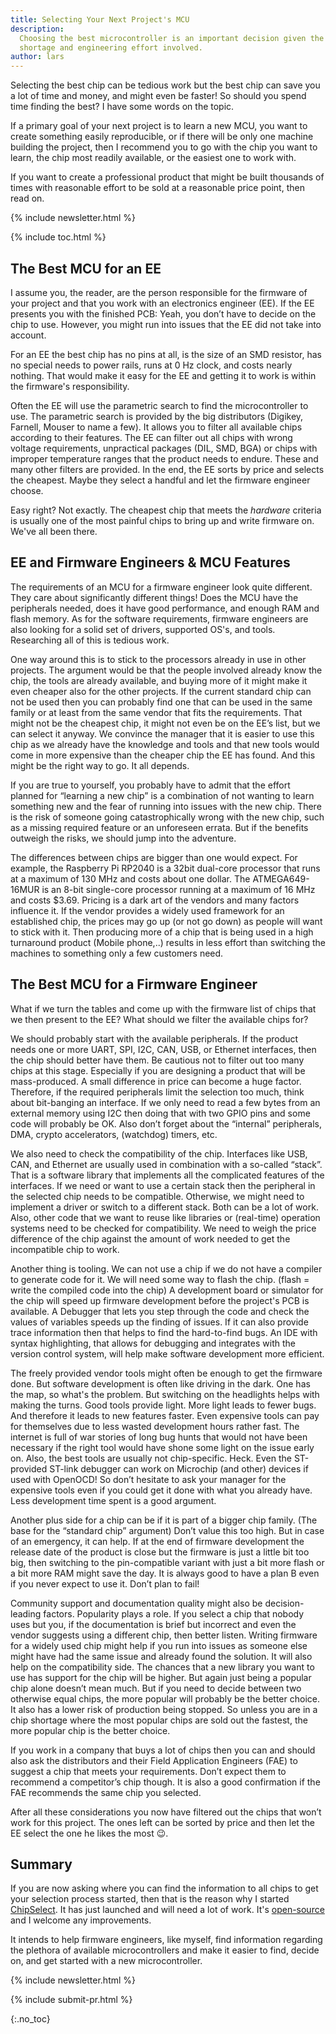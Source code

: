 ```yaml
---
title: Selecting Your Next Project's MCU
description:
  Choosing the best microcontroller is an important decision given the chip
  shortage and engineering effort involved.
author: lars
---
```


<!-- excerpt start -->

Selecting the best chip can be tedious work but the best chip can save you a lot
of time and money, and might even be faster! So should you spend time finding
the best? I have some words on the topic.

<!-- excerpt end -->

If a primary goal of your next project is to learn a new MCU, you want to create
something easily reproducible, or if there will be only one machine building the
project, then I recommend you to go with the chip you want to learn, the chip
most readily available, or the easiest one to work with.

If you want to create a professional product that might be built thousands of
times with reasonable effort to be sold at a reasonable price point, then read
on.

{% include newsletter.html %}

{% include toc.html %}

## The Best MCU for an EE

I assume you, the reader, are the person responsible for the firmware of your
project and that you work with an electronics engineer (EE). If the EE presents
you with the finished PCB: Yeah, you don’t have to decide on the chip to use.
However, you might run into issues that the EE did not take into account.

For an EE the best chip has no pins at all, is the size of an SMD resistor, has
no special needs to power rails, runs at 0 Hz clock, and costs nearly nothing.
That would make it easy for the EE and getting it to work is within the
firmware's responsibility.

Often the EE will use the parametric search to find the microcontroller to use.
The parametric search is provided by the big distributors (Digikey, Farnell,
Mouser to name a few). It allows you to filter all available chips according to
their features. The EE can filter out all chips with wrong voltage requirements,
unpractical packages (DIL, SMD, BGA) or chips with improper temperature ranges
that the product needs to endure. These and many other filters are provided. In
the end, the EE sorts by price and selects the cheapest. Maybe they select a
handful and let the firmware engineer choose.

Easy right? Not exactly. The cheapest chip that meets the _hardware_ criteria is
usually one of the most painful chips to bring up and write firmware on. We've
all been there.

## EE and Firmware Engineers & MCU Features

The requirements of an MCU for a firmware engineer look quite different. They
care about significantly different things! Does the MCU have the peripherals
needed, does it have good performance, and enough RAM and flash memory. As for
the software requirements, firmware engineers are also looking for a solid set
of drivers, supported OS's, and tools. Researching all of this is tedious work.

One way around this is to stick to the processors already in use in other
projects. The argument would be that the people involved already know the chip,
the tools are already available, and buying more of it might make it even
cheaper also for the other projects. If the current standard chip can not be
used then you can probably find one that can be used in the same family or at
least from the same vendor that fits the requirements. That might not be the
cheapest chip, it might not even be on the EE’s list, but we can select it
anyway. We convince the manager that it is easier to use this chip as we already
have the knowledge and tools and that new tools would come in more expensive
than the cheaper chip the EE has found. And this might be the right way to go.
It all depends.

If you are true to yourself, you probably have to admit that the effort planned
for “learning a new chip” is a combination of not wanting to learn something new
and the fear of running into issues with the new chip. There is the risk of
someone going catastrophically wrong with the new chip, such as a missing
required feature or an unforeseen errata. But if the benefits outweigh the
risks, we should jump into the adventure.

The differences between chips are bigger than one would expect. For example, the
Raspberry Pi RP2040 is a 32bit dual-core processor that runs at a maximum of 130
MHz and costs about one dollar. The ATMEGA649-16MUR is an 8-bit single-core
processor running at a maximum of 16 MHz and costs $3.69. Pricing is a dark art
of the vendors and many factors influence it. If the vendor provides a widely
used framework for an established chip, the prices may go up (or not go down) as
people will want to stick with it. Then producing more of a chip that is being
used in a high turnaround product (Mobile phone,..) results in less effort than
switching the machines to something only a few customers need.

## The Best MCU for a Firmware Engineer

What if we turn the tables and come up with the firmware list of chips that we
then present to the EE? What should we filter the available chips for?

We should probably start with the available peripherals. If the product needs
one or more UART, SPI, I2C, CAN, USB, or Ethernet interfaces, then the chip
should better have them. Be cautious not to filter out too many chips at this
stage. Especially if you are designing a product that will be mass-produced. A
small difference in price can become a huge factor. Therefore, if the required
peripherals limit the selection too much, think about bit-banging an interface.
If we only need to read a few bytes from an external memory using I2C then doing
that with two GPIO pins and some code will probably be OK. Also don’t forget
about the “internal” peripherals, DMA, crypto accelerators, (watchdog) timers,
etc.

We also need to check the compatibility of the chip. Interfaces like USB, CAN,
and Ethernet are usually used in combination with a so-called “stack”. That is a
software library that implements all the complicated features of the interfaces.
If we need or want to use a certain stack then the peripheral in the selected
chip needs to be compatible. Otherwise, we might need to implement a driver or
switch to a different stack. Both can be a lot of work. Also, other code that we
want to reuse like libraries or (real-time) operation systems need to be checked
for compatibility. We need to weigh the price difference of the chip against the
amount of work needed to get the incompatible chip to work.

Another thing is tooling. We can not use a chip if we do not have a compiler to
generate code for it. We will need some way to flash the chip. (flash = write
the compiled code into the chip) A development board or simulator for the chip
will speed up firmware development before the project's PCB is available. A
Debugger that lets you step through the code and check the values of variables
speeds up the finding of issues. If it can also provide trace information then
that helps to find the hard-to-find bugs. An IDE with syntax highlighting, that
allows for debugging and integrates with the version control system, will help
make software development more efficient.

The freely provided vendor tools might often be enough to get the firmware done.
But software development is often like driving in the dark. One has the map, so
what's the problem. But switching on the headlights helps with making the turns.
Good tools provide light. More light leads to fewer bugs. And therefore it leads
to new features faster. Even expensive tools can pay for themselves due to less
wasted development hours rather fast. The internet is full of war stories of
long bug hunts that would not have been necessary if the right tool would have
shone some light on the issue early on. Also, the best tools are usually not
chip-specific. Heck. Even the ST-provided ST-link debugger can work on Microchip
(and other) devices if used with OpenOCD! So don’t hesitate to ask your manager
for the expensive tools even if you could get it done with what you already
have. Less development time spent is a good argument.

Another plus side for a chip can be if it is part of a bigger chip family. (The
base for the “standard chip” argument) Don’t value this too high. But in case of
an emergency, it can help. If at the end of firmware development the release
date of the product is close but the firmware is just a little bit too big, then
switching to the pin-compatible variant with just a bit more flash or a bit more
RAM might save the day. It is always good to have a plan B even if you never
expect to use it. Don’t plan to fail!

Community support and documentation quality might also be decision-leading
factors. Popularity plays a role. If you select a chip that nobody uses but you,
if the documentation is brief but incorrect and even the vendor suggests using a
different chip, then better listen. Writing firmware for a widely used chip
might help if you run into issues as someone else might have had the same issue
and already found the solution. It will also help on the compatibility side. The
chances that a new library you want to use has support for the chip will be
higher. But again just being a popular chip alone doesn’t mean much. But if you
need to decide between two otherwise equal chips, the more popular will probably
be the better choice. It also has a lower risk of production being stopped. So
unless you are in a chip shortage where the most popular chips are sold out the
fastest, the more popular chip is the better choice.

If you work in a company that buys a lot of chips then you can and should also
ask the distributors and their Field Application Engineers (FAE) to suggest a
chip that meets your requirements. Don’t expect them to recommend a competitor’s
chip though. It is also a good confirmation if the FAE recommends the same chip
you selected.

After all these considerations you now have filtered out the chips that won’t
work for this project. The ones left can be sorted by price and then let the EE
select the one he likes the most 😉.

## Summary

If you are now asking where you can find the information to all chips to get
your selection process started, then that is the reason why I started
[ChipSelect](http://chipselect.org). It has just launched and will need a lot of
work. It's [open-source](https://github.com/JustAnother1/chipselect_www_php) and
I welcome any improvements.

It intends to help firmware engineers, like myself, find information regarding
the plethora of available microcontrollers and make it easier to find, decide
on, and get started with a new microcontroller.

<!-- Interrupt Keep START -->

{% include newsletter.html %}

{% include submit-pr.html %}

<!-- Interrupt Keep END -->

{:.no_toc}

